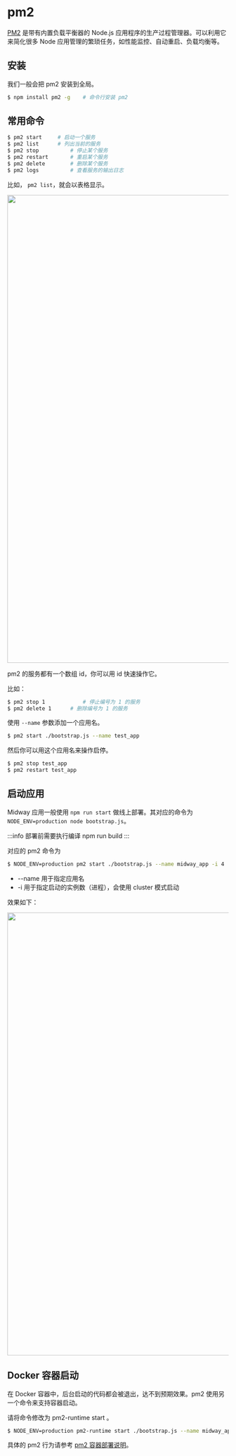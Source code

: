 # pm2

[PM2](https://github.com/Unitech/pm2) 是带有内置负载平衡器的 Node.js 应用程序的生产过程管理器。可以利用它来简化很多 Node 应用管理的繁琐任务，如性能监控、自动重启、负载均衡等。

## 安装

我们一般会把 pm2 安装到全局。

```bash
$ npm install pm2 -g    # 命令行安装 pm2
```

## 常用命令

```bash
$ pm2 start   	# 启动一个服务
$ pm2 list    	# 列出当前的服务
$ pm2 stop			# 停止某个服务
$ pm2 restart		# 重启某个服务
$ pm2 delete		# 删除某个服务
$ pm2 logs			# 查看服务的输出日志
```

比如， `pm2 list`，就会以表格显示。

<img src="https://cdn.nlark.com/yuque/0/2021/png/501408/1616560437389-b193a0d0-b463-49f1-a347-8dec20e7504d.png#align=left&display=inline&height=310&margin=%5Bobject%20Object%5D&name=image.png&originHeight=310&originWidth=1065&size=165090&status=done&style=none&width=1065" width="1065" />

pm2 的服务都有一个数组 id，你可以用 id 快速操作它。

比如：

```bash
$ pm2 stop 1			# 停止编号为 1 的服务
$ pm2 delete 1		# 删除编号为 1 的服务
```

使用 `--name` 参数添加一个应用名。

```bash
$ pm2 start ./bootstrap.js --name test_app
```

然后你可以用这个应用名来操作启停。

```bash
$ pm2 stop test_app
$ pm2 restart test_app
```

## 启动应用

Midway 应用一般使用 `npm run start` 做线上部署。其对应的命令为 `NODE_ENV=production node bootstrap.js`。

:::info
部署前需要执行编译 npm run build
:::

对应的 pm2 命令为

```bash
$ NODE_ENV=production pm2 start ./bootstrap.js --name midway_app -i 4
```

- --name 用于指定应用名
- -i 用于指定启动的实例数（进程），会使用 cluster 模式启动

效果如下：

<img src="https://cdn.nlark.com/yuque/0/2021/png/501408/1616562075255-088155ee-7c4f-4eae-b5c5-db826f78b519.png#align=left&display=inline&height=189&margin=%5Bobject%20Object%5D&name=image.png&originHeight=189&originWidth=1008&size=48357&status=done&style=none&width=1008" width="1008" />

## Docker 容器启动

在 Docker 容器中，后台启动的代码都会被退出，达不到预期效果。pm2 使用另一个命令来支持容器启动。

请将命令修改为 pm2-runtime start 。

```bash
$ NODE_ENV=production pm2-runtime start ./bootstrap.js --name midway_app -i 4
```

具体的 pm2 行为请参考 [pm2 容器部署说明](https://www.npmjs.com/package/pm2#container-support)。
